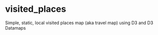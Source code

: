 # visited_places
Simple, static, local visited places map (aka travel map) using D3 and D3 Datamaps
